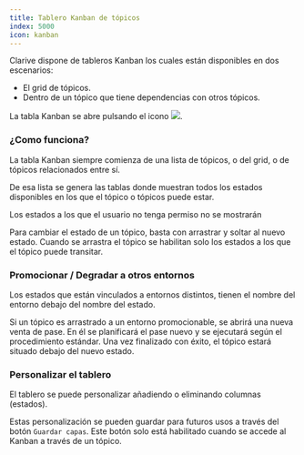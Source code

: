 ```yaml
---
title: Tablero Kanban de tópicos
index: 5000
icon: kanban
---
```


Clarive dispone de tableros Kanban los cuales están disponibles en dos escenarios:

- El grid de tópicos.
- Dentro de un tópico que tiene dependencias con otros tópicos.

La tabla Kanban se abre pulsando el icono <img src="/static/images/icons/kanban.svg" />.

### ¿Como funciona?

La tabla Kanban siempre comienza de una lista de tópicos, o del grid, o de tópicos
relacionados entre sí.

De esa lista se genera las tablas donde muestran todos los estados disponibles en los
que el tópico o tópicos puede estar.

Los estados a los que el usuario no tenga permiso no se mostrarán

Para cambiar el estado de un tópico, basta con arrastrar y soltar al nuevo estado.
Cuando se arrastra el tópico se habilitan solo los estados a los que el tópico puede transitar.

### Promocionar / Degradar a otros entornos

Los estados que están vinculados a entornos distintos, tienen el nombre del entorno debajo
del nombre del estado.

Si un tópico es arrastrado a un entorno promocionable, se abrirá una nueva venta de pase.
En él se planificará el pase nuevo y se ejecutará según el procedimiento estándar. Una vez
finalizado con éxito, el tópico estará situado debajo del nuevo estado.

### Personalizar el tablero

El tablero se puede personalizar añadiendo o eliminando columnas (estados).

Estas personalización se pueden guardar para futuros usos a través del botón `Guardar capas`.
Este botón solo está habilitado cuando se accede al Kanban a través de un tópico.